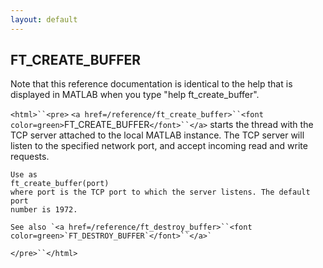 ```yaml
---
layout: default
---
```


##  FT_CREATE_BUFFER

Note that this reference documentation is identical to the help that is displayed in MATLAB when you type "help ft_create_buffer".

`<html>``<pre>`
    `<a href=/reference/ft_create_buffer>``<font color=green>`FT_CREATE_BUFFER`</font>``</a>` starts the thread with the TCP server attached to the local
    MATLAB instance. The TCP server will listen to the specified network
    port, and accept incoming read and write requests.
 
    Use as
    ft_create_buffer(port)
    where port is the TCP port to which the server listens. The default port 
    number is 1972.
    
    See also `<a href=/reference/ft_destroy_buffer>``<font color=green>`FT_DESTROY_BUFFER`</font>``</a>`
`</pre>``</html>`


